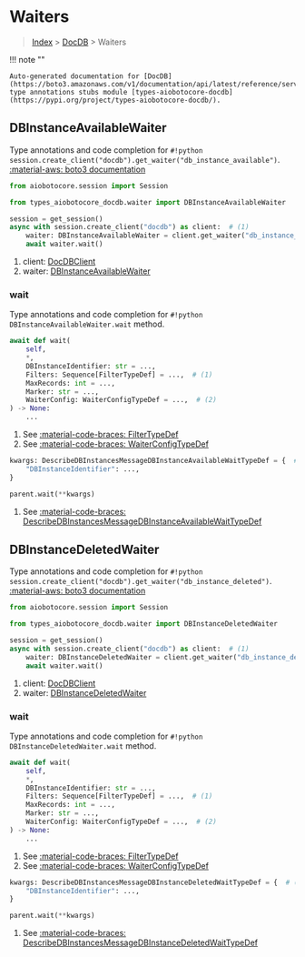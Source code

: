 # Waiters

> [Index](../README.md) > [DocDB](./README.md) > Waiters

!!! note ""

    Auto-generated documentation for [DocDB](https://boto3.amazonaws.com/v1/documentation/api/latest/reference/services/docdb.html#DocDB)
    type annotations stubs module [types-aiobotocore-docdb](https://pypi.org/project/types-aiobotocore-docdb/).

## DBInstanceAvailableWaiter

Type annotations and code completion for `#!python session.create_client("docdb").get_waiter("db_instance_available")`.
[:material-aws: boto3 documentation](https://boto3.amazonaws.com/v1/documentation/api/latest/reference/services/docdb.html#DocDB.Waiter.DBInstanceAvailable)

```python title="Usage example"
from aiobotocore.session import Session

from types_aiobotocore_docdb.waiter import DBInstanceAvailableWaiter

session = get_session()
async with session.create_client("docdb") as client:  # (1)
    waiter: DBInstanceAvailableWaiter = client.get_waiter("db_instance_available")  # (2)
    await waiter.wait()
```

1. client: [DocDBClient](./client.md)
2. waiter: [DBInstanceAvailableWaiter](./waiters.md#dbinstanceavailablewaiter)


### wait

Type annotations and code completion for `#!python DBInstanceAvailableWaiter.wait` method.

```python title="Method definition"
await def wait(
    self,
    *,
    DBInstanceIdentifier: str = ...,
    Filters: Sequence[FilterTypeDef] = ...,  # (1)
    MaxRecords: int = ...,
    Marker: str = ...,
    WaiterConfig: WaiterConfigTypeDef = ...,  # (2)
) -> None:
    ...
```

1. See [:material-code-braces: FilterTypeDef](./type_defs.md#filtertypedef) 
2. See [:material-code-braces: WaiterConfigTypeDef](./type_defs.md#waiterconfigtypedef) 


```python title="Usage example with kwargs"
kwargs: DescribeDBInstancesMessageDBInstanceAvailableWaitTypeDef = {  # (1)
    "DBInstanceIdentifier": ...,
}

parent.wait(**kwargs)
```

1. See [:material-code-braces: DescribeDBInstancesMessageDBInstanceAvailableWaitTypeDef](./type_defs.md#describedbinstancesmessagedbinstanceavailablewaittypedef) 
## DBInstanceDeletedWaiter

Type annotations and code completion for `#!python session.create_client("docdb").get_waiter("db_instance_deleted")`.
[:material-aws: boto3 documentation](https://boto3.amazonaws.com/v1/documentation/api/latest/reference/services/docdb.html#DocDB.Waiter.DBInstanceDeleted)

```python title="Usage example"
from aiobotocore.session import Session

from types_aiobotocore_docdb.waiter import DBInstanceDeletedWaiter

session = get_session()
async with session.create_client("docdb") as client:  # (1)
    waiter: DBInstanceDeletedWaiter = client.get_waiter("db_instance_deleted")  # (2)
    await waiter.wait()
```

1. client: [DocDBClient](./client.md)
2. waiter: [DBInstanceDeletedWaiter](./waiters.md#dbinstancedeletedwaiter)


### wait

Type annotations and code completion for `#!python DBInstanceDeletedWaiter.wait` method.

```python title="Method definition"
await def wait(
    self,
    *,
    DBInstanceIdentifier: str = ...,
    Filters: Sequence[FilterTypeDef] = ...,  # (1)
    MaxRecords: int = ...,
    Marker: str = ...,
    WaiterConfig: WaiterConfigTypeDef = ...,  # (2)
) -> None:
    ...
```

1. See [:material-code-braces: FilterTypeDef](./type_defs.md#filtertypedef) 
2. See [:material-code-braces: WaiterConfigTypeDef](./type_defs.md#waiterconfigtypedef) 


```python title="Usage example with kwargs"
kwargs: DescribeDBInstancesMessageDBInstanceDeletedWaitTypeDef = {  # (1)
    "DBInstanceIdentifier": ...,
}

parent.wait(**kwargs)
```

1. See [:material-code-braces: DescribeDBInstancesMessageDBInstanceDeletedWaitTypeDef](./type_defs.md#describedbinstancesmessagedbinstancedeletedwaittypedef) 
